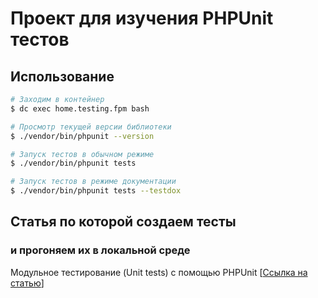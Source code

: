 # Проект для изучения PHPUnit тестов

## Использование

```sh
# Заходим в контейнер
$ dc exec home.testing.fpm bash

# Просмотр текущей версии библиотеки
$ ./vendor/bin/phpunit --version

# Запуск тестов в обычном режиме
$ ./vendor/bin/phpunit tests

# Запуск тестов в режиме документации
$ ./vendor/bin/phpunit tests --testdox
```

## Статья по которой создаем тесты 
### и прогоняем их в локальной среде

Модульное тестирование (Unit tests) с помощью PHPUnit
[[Ссылка на статью](https://www.kobzarev.com/programming/phpunit/)]